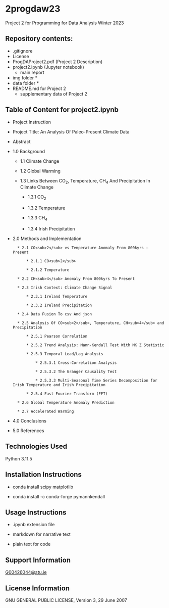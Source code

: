 # 2progdaw23
Project 2 for Programming for Data Analysis Winter 2023 

## Repository contents:

* .gitignore
* License
* ProgDAProject2.pdf (Project 2 Description)
* project2.ipynb (Jupyter notebook)
    * main report
* img folder
    * 
* data folder
    * 
* README.md for Project 2
    * supplementary data of Project 2

## Table of Content for project2.ipynb

* Project Instruction

* Project Title: An Analysis Of Paleo-Present Climate Data

* Abstract

* 1.0 Background

    * 1.1 Climate Change

    * 1.2 Global Warming

    * 1.3 Links Between CO<sub>2</sub>, Temperature, CH<sub>4</sub> And Precipitation In Climate Change

        * 1.3.1 CO<sub>2</sub>

        * 1.3.2 Temperature

        * 1.3.3 CH<sub>4</sub>

        * 1.3.4 Irish Precipitation

* 2.0 Methods and Implementation

        * 2.1 CO<sub>2</sub> vs Temperature Anomaly From 800kyrs – Present

            * 2.1.1 CO<sub>2</sub>

            * 2.1.2 Temperature

        * 2.2 CH<sub>4</sub> Anomaly From 800kyrs To Present

        * 2.3 Irish Context: Climate Change Signal

            * 2.3.1 Ireland Temperature

            * 2.3.2 Ireland Precipitation

        * 2.4 Data Fusion To csv And json

        * 2.5 Analysis Of CO<sub>2</sub>, Temperature, CH<sub>4</sub> and Precipitation

            * 2.5.1 Pearson Correlation

            * 2.5.2 Trend Analysis: Mann-Kendall Test With MK Z Statistic

            * 2.5.3 Temporal Lead/Lag Analysis

                * 2.5.3.1 Cross-Correlation Analysis

                * 2.5.3.2 The Granger Causality Test

                * 2.5.3.3 Multi-Seasonal Time Series Decomposition for Irish Temperature and Irish Precipitation

            * 2.5.4 Fast Fourier Transform (FFT)

        * 2.6 Global Temperature Anomaly Prediction

        * 2.7 Accelerated Warming

* 4.0 Conclusions

* 5.0 References

## Technologies Used

Python 3.11.5

## Installation Instructions

* conda install scipy matplotlib

* conda install -c conda-forge pymannkendall

## Usage Instructions

* .ipynb extension file

* markdown for narrative text

* plain text for code

## Support Information

G00426044@atu.ie

## License Information

GNU GENERAL PUBLIC LICENSE, Version 3, 29 June 2007

